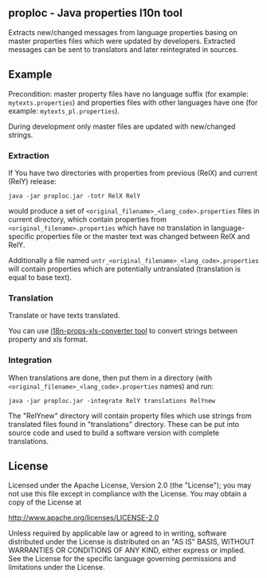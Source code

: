 ## proploc - Java properties l10n tool

Extracts new/changed messages from language properties basing on 
master properties files which were updated by developers. Extracted messages can be sent to
translators and later reintegrated in sources.

## Example
Precondition: master property files have no language suffix (for example: `mytexts.properties`) 
and properties files with other languages have one (for example: `mytexts_pl.properties`).

During development only master files are updated with new/changed strings.

### Extraction
If You have two directories with properties from previous (RelX) and current (RelY) release:

```
java -jar proploc.jar -totr RelX RelY
```

would produce a set of `<original_filename>_<lang_code>.properties` files in current directory, which contain properties from `<original_filename>.properties` which have no translation in language-specific properties file or the master text was changed between RelX and RelY. 

Additionally a file named `untr_<original_filename>_<lang_code>.properties` will contain properties which are potentially untranslated (translation is equal to base text). 

### Translation
Translate or have texts translated.

You can use [i18n-props-xls-converter tool](https://github.com/wadimdz/i18n-props-xls-converter) to convert strings between property and xls format.

### Integration
When translations are done, then put them in a directory (with `<original_filename>_<lang_code>.properties` names) and run:

```
java -jar proploc.jar -integrate RelY translations RelYnew
```

The "RelYnew" directory will contain property files which use strings from translated files found in "translations" directory. These can be put into source code and used to build a software version with complete translations.

## License

Licensed under the Apache License, Version 2.0 (the "License");
you may not use this file except in compliance with the License.
You may obtain a copy of the License at

   http://www.apache.org/licenses/LICENSE-2.0

Unless required by applicable law or agreed to in writing, software
distributed under the License is distributed on an "AS IS" BASIS,
WITHOUT WARRANTIES OR CONDITIONS OF ANY KIND, either express or implied.
See the License for the specific language governing permissions and
limitations under the License.

